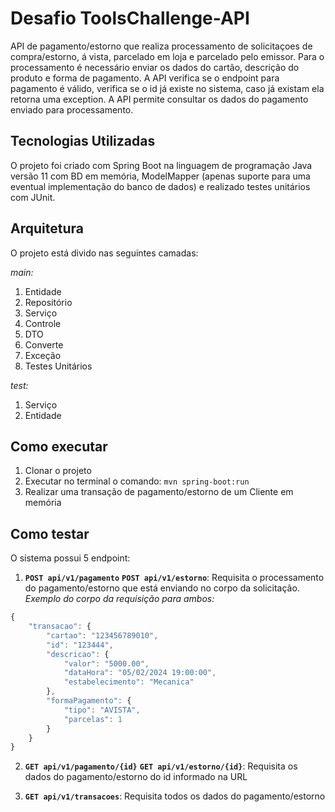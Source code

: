 # Desafio ToolsChallenge-API

API de pagamento/estorno que realiza processamento de solicitaçoes de compra/estorno, á vista, parcelado em loja e parcelado pelo emissor. 
Para o processamento é necessário enviar os dados do cartão, descrição do produto e forma de pagamento.
A API verifica se o endpoint para pagamento é válido, verifica se o id já existe no sistema, caso já existam ela retorna uma exception.
A API permite consultar os dados do pagamento enviado para processamento.

## Tecnologias Utilizadas
O projeto foi criado com Spring Boot na linguagem de programação Java versão 11 com BD em memória, ModelMapper (apenas suporte para uma eventual implementação do banco de dados) e realizado testes unitários com JUnit.

## Arquitetura 
O projeto está divido nas seguintes camadas:

*main:*
1. Entidade  
2. Repositório
3. Serviço
4. Controle
5. DTO
6. Converte
7. Exceção
8. Testes Unitários

*test:*
1. Serviço
2. Entidade

## Como executar
1. Clonar o projeto
4. Executar no terminal o comando: ``mvn spring-boot:run``
5. Realizar uma transação de pagamento/estorno de um Cliente em memória

## Como testar 
O sistema possui 5 endpoint: 

1. **``POST api/v1/pagamento``** **``POST api/v1/estorno``**: Requisita o processamento do pagamento/estorno que está enviando no corpo da solicitação.
*Exemplo do corpo da requisição para ambos:*
```javascript
{
    "transacao": {
        "cartao": "123456789010",
        "id": "123444",
        "descricao": {
            "valor": "5000.00",
            "dataHora": "05/02/2024 19:00:00",
            "estabelecimento": "Mecanica"
        },
        "formaPagamento": {
            "tipo": "AVISTA",
            "parcelas": 1
        }
    }
}
```

2. **``GET api/v1/pagamento/{id}``** **``GET api/v1/estorno/{id}``**: Requisita os dados do pagamento/estorno do id informado na URL

3. **``GET api/v1/transacoes``**: Requisita todos os dados do pagamento/estorno
